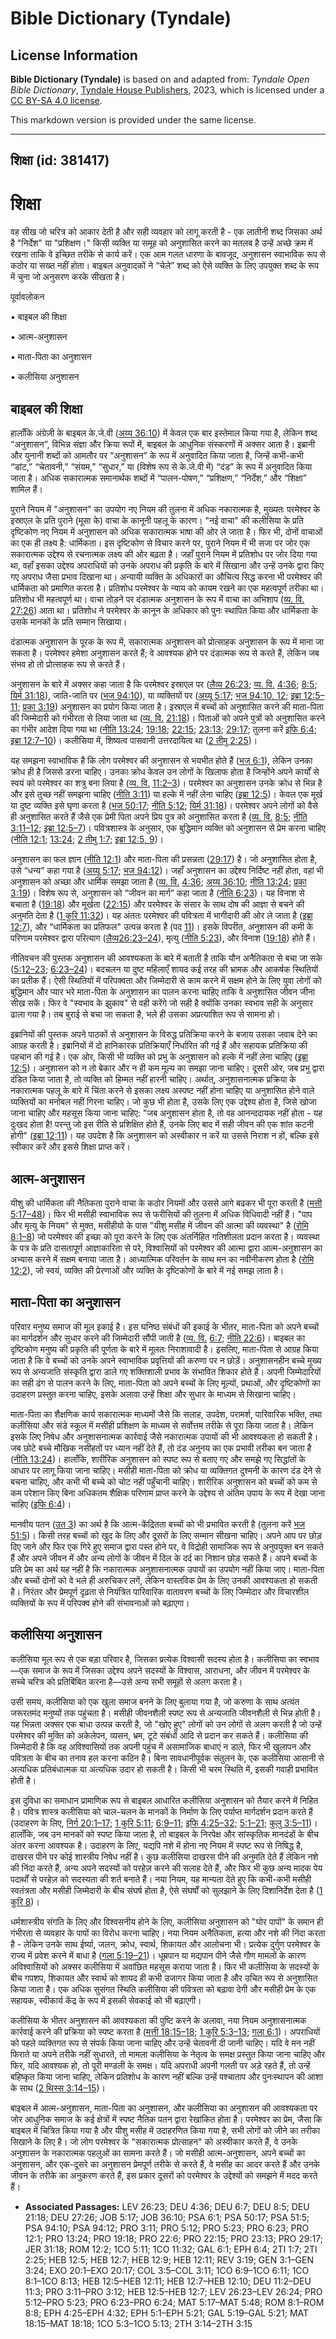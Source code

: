 # Bible Dictionary (Tyndale)

## License Information

**Bible Dictionary (Tyndale)** is based on and adapted from: _Tyndale Open Bible Dictionary_, [Tyndale House Publishers](https://tyndaleopenresources.com/), 2023, which is licensed under a [CC BY-SA 4.0 license](https://creativecommons.org/licenses/by-sa/4.0/legalcode.en).

This markdown version is provided under the same license.



--------------------------------

## शिक्षा (id: 381417)

शिक्षा
======

वह सीख जो चरित्र को आकार देती है और सही व्यवहार को लागू करती है \- एक लातीनी शब्द जिसका अर्थ है "निर्देश" या "प्रशिक्षण।" किसी व्यक्ति या समूह को अनुशासित करने का मतलब है उन्हें अच्छे क्रम में रखना ताकि वे इच्छित तरीके से कार्य करें। एक आम गलत धारणा के बावजूद, अनुशासन स्वाभाविक रूप से कठोर या सख्त नहीं होता। बाइबल अनुवादकों ने “चेले” शब्द को ऐसे व्यक्ति के लिए उपयुक्त शब्द के रूप में चुना जो अनुसरण करके सीखता है।

पूर्वावलोकन

• बाइबल की शिक्षा

• आत्म\-अनुशासन

• माता\-पिता का अनुशासन

• कलीसिया अनुशासन

बाइबल की शिक्षा
---------------

हालाँकि अंग्रेज़ी के बाइबल के.जे.वी ([अय्य 36:10](https://ref.ly/Job36:10)) में केवल एक बार इस्तेमाल किया गया है, लेकिन शब्द “अनुशासन”, विभिन्न संज्ञा और क्रिया रूपों में, बाइबल के आधुनिक संस्करणों में अक्सर आता है। इब्रानी और युनानी शब्दों को आमतौर पर “अनुशासन” के रूप में अनुवादित किया जाता है, जिन्हें कभी\-कभी “डांट,” “चेतावनी,” “संयम,” “सुधार,” या (विशेष रूप से के.जे.वी में) “दंड” के रूप में अनुवादित किया जाता है। अधिक सकारात्मक समानार्थक शब्दों में “पालन\-पोषण,” “प्रशिक्षण,” “निर्देश,” और “शिक्षा” शामिल हैं।

पुराने नियम में "अनुशासन" का उपयोग नए नियम की तुलना में अधिक नकारात्मक है, मुख्यतः परमेश्वर के इस्राएल के प्रति पुराने (मूसा के) वाचा के कानूनी पहलू के कारण। "नई वाचा" की कलीसिया के प्रति दृष्टिकोण नए नियम में अनुशासन को अधिक सकारात्मक भाषा की ओर ले जाता है। फिर भी, दोनों वाचाओं का एक ही लक्ष्य है: धार्मिकता। इस दृष्टिकोण से विचार करने पर, पुराने नियम में भी सजा पर जोर एक सकारात्मक उद्देश्य से रचनात्मक लक्ष्य की ओर बढ़ता है। जहाँ पुराने नियम में प्रतिशोध पर जोर दिया गया था, वहाँ इसका उद्देश्य अपराधियों को उनके अपराध की प्रकृति के बारे में सिखाना और उन्हें उनके द्वारा किए गए अपराध जैसा प्रभाव दिखाना था। अन्यायी व्यक्ति के अधिकारों का औचित्य सिद्ध करना भी परमेश्वर की धार्मिकता को प्रमाणित करता है। प्रतिशोध परमेश्वर के न्याय को कायम रखने का एक महत्वपूर्ण तरीका था। प्रतिशोध भी महत्वपूर्ण था। वाचा तोड़ने पर दंडात्मक अनुशासन के रूप में वाचा का अभिशाप ([व्य. वि. 27:26](https://ref.ly/Deut27:26)) आता था। प्रतिशोध ने परमेश्वर के कानून के अधिकार को पुनः स्थापित किया और धार्मिकता के उसके मानकों के प्रति सम्मान सिखाया।

दंडात्मक अनुशासन के पूरक के रूप में, सकारात्मक अनुशासन को प्रोत्साहक अनुशासन के रूप में माना जा सकता है। परमेश्वर हमेशा अनुशासन करते हैं; वे आवश्यक होने पर दंडात्मक रूप से करते हैं, लेकिन जब संभव हो तो प्रोत्साहक रूप से करते हैं।

अनुशासन के बारे में अक्सर कहा जाता है कि परमेश्वर इस्राएल पर ([लैव्य 26:23](https://ref.ly/Lev26:23); [व्य. वि.](https://ref.ly/Deut27:26) [4:36](https://ref.ly/Deut4:36); [8:5](https://ref.ly/Deut8:5); [यिर्म 31:18](https://ref.ly/Jer31:18)), जाति\-जाति पर ([भज 94:10](https://ref.ly/Ps94:10)), या व्यक्तियों पर ([अय्यू 5:17](https://ref.ly/Job5:17); [भज 94:10, 12](https://ref.ly/Ps94:10,Ps94:12); [इब्रा 12:5–11](https://ref.ly/Heb12:5-Heb12:11); [प्रका 3:19](https://ref.ly/Rev3:19)) अनुशासन का प्रयोग किया जाता है। इस्राएल में बच्चों को अनुशासित करने की माता\-पिता की जिम्मेदारी को गंभीरता से लिया जाता था ([व्य. वि.](https://ref.ly/Deut27:26) [21:18](https://ref.ly/Deut21:18))। पिताओं को अपने पुत्रों को अनुशासित करने का गंभीर आदेश दिया गया था ([नीति 13:24](https://ref.ly/Prov13:24); [19:18](https://ref.ly/Prov19:18); [22:15](https://ref.ly/Prov22:15); [23:13](https://ref.ly/Prov23:13); [29:17](https://ref.ly/Prov29:17); तुलना करें [इफि 6:4](https://ref.ly/Eph6:4); [इब्रा 12:7–10](https://ref.ly/Heb12:7-Heb12:10))। कलीसिया में, शिष्यत्व पासवानी उत्तरदायित्व था ([2 तीमु 2:25](https://ref.ly/2Tim2:25))।

यह समझना स्वाभाविक है कि लोग परमेश्वर की अनुशासन से भयभीत होते हैं ([भज 6:1](https://ref.ly/Ps6:1)), लेकिन उनका क्रोध ही है जिससे डरना चाहिए। उनका क्रोध केवल उन लोगों के खिलाफ होता है जिन्होंने अपने कार्यों से स्वयं को परमेश्वर का शत्रु बना लिया है ([व्य. वि.](https://ref.ly/Deut27:26) [11:2–3](https://ref.ly/Deut11:2-Deut11:3))। परमेश्वर का अनुशासन उनके क्रोध से भिन्न है और इसे तुच्छ नहीं समझना चाहिए ([नीति 3:11](https://ref.ly/Prov3:11)) या हल्के में नहीं लेना चाहिए ([इब्रा 12:5](https://ref.ly/Heb12:5))। केवल एक मूर्ख या दुष्ट व्यक्ति इसे घृणा करता है ([भज 50:17](https://ref.ly/Ps50:17); [नीति 5:12](https://ref.ly/Prov5:12); [यिर्म 31:18](https://ref.ly/Jer31:18))। परमेश्वर अपने लोगों को वैसे ही अनुशासित करते हैं जैसे एक प्रेमी पिता अपने प्रिय पुत्र को अनुशासित करता है ([व्य. वि.](https://ref.ly/Deut27:26) [8:5](https://ref.ly/Deut8:5); [नीति 3:11–12](https://ref.ly/Prov3:11-Prov3:12); [इब्रा 12:5–7](https://ref.ly/Heb12:5-Heb12:7))। पवित्रशास्त्र के अनुसार, एक बुद्धिमान व्यक्ति को अनुशासन से प्रेम करना चाहिए ([नीति 12:1](https://ref.ly/Prov12:1); [13:24](https://ref.ly/Prov13:24); [2 तीमु 1:7](https://ref.ly/2Tim1:7); [इब्रा 12:5, 9](https://ref.ly/Heb12:5,Heb12:9))।

अनुशासन का फल ज्ञान ([नीति 12:1](https://ref.ly/Prov12:1)) और माता\-पिता की प्रसन्नता ([29:17](https://ref.ly/Prov29:17)) है। जो अनुशासित होता है, उसे “धन्य” कहा गया है ([अय्यू 5:17](https://ref.ly/Job5:17); [भज 94:12](https://ref.ly/Ps94:12))। जहाँ अनुशासन का उद्देश्य निर्दिष्ट नहीं होता, वहां भी अनुशासन को अच्छा और धार्मिक समझा जाता है ([व्य. वि.](https://ref.ly/Deut27:26) [4:36](https://ref.ly/Deut4:36); [अय्य 36:10](https://ref.ly/Job36:10); [नीति 13:24](https://ref.ly/Prov13:24); [प्रका 3:19](https://ref.ly/Rev3:19))। विशेष रूप से, अनुशासन को “जीवन का मार्ग” कहा जाता है ([नीति 6:23](https://ref.ly/Prov6:23))। यह विनाश से बचाता है ([19:18](https://ref.ly/Prov19:18)) और मूर्खता ([22:15](https://ref.ly/Prov22:15)) और परमेश्वर के संसार के साथ दोष की आज्ञा से बचने की अनुमति देता है ([1 कुरि 11:32](https://ref.ly/1Cor11:32))। यह अंततः परमेश्वर की पवित्रता में भागीदारी की ओर ले जाता है ([इब्रा 12:7](https://ref.ly/Heb12:7)), और “धार्मिकता का प्रतिफल" उत्पन्न करता है (पद [11](https://ref.ly/Heb12:11))। इसके विपरीत, अनुशासन की कमी के परिणाम परमेश्वर द्वारा परित्याग ([लैव्य26:23–24](https://ref.ly/Lev26:23-Lev26:24)), मृत्यु ([नीति 5:23](https://ref.ly/Prov5:23)), और विनाश ([19:18](https://ref.ly/Prov19:18)) होते हैं।

नीतिवचन की पुस्तक अनुशासन की आवश्यकता के बारे में बताती है ताकि यौन अनैतिकता से बचा जा सके ([5:12–23](https://ref.ly/Prov5:12-Prov5:23); [6:23–24](https://ref.ly/Prov6:23-Prov6:24))। बदचलन या दुष्ट महिलाएँ शायद कई तरह की भ्रामक और आकर्षक स्थितियों का प्रतीक हैं। ऐसी स्थितियों में परिपक्वता और जिम्मेदारी से काम करने में सक्षम होने के लिए युवा लोगों को बुद्धिमान और प्यार भरे माता\-पिता के अनुशासन का पालन करना चाहिए ताकि वे अनुशासित जीवन जीना सीख सकें। फिर वे "स्वभाव के झुकाव" से वही करेंगे जो सही है क्योंकि उनका स्वभाव सही के अनुसार ढाला गया है। तब बुराई से बचा जा सकता है, भले ही उसका अप्रत्याशित रूप से सामना हो।

इब्रानियों की पुस्तक अपने पाठकों से अनुशासन के विरुद्ध प्रतिक्रिया करने के बजाय उसका जवाब देने का आग्रह करती है। इब्रानियों में दो हानिकारक प्रतिक्रियाएँ निर्धारित की गई हैं और सहायक प्रतिक्रिया की पहचान की गई है। एक ओर, किसी भी व्यक्ति को प्रभु के अनुशासन को हल्के में नहीं लेना चाहिए ([इब्रा 12:5](https://ref.ly/Heb12:5))। अनुशासन को न तो बेकार और न ही कम मूल्य का समझा जाना चाहिए। दूसरी ओर, जब प्रभु द्वारा दंडित किया जाता है, तो व्यक्ति को हिम्मत नहीं हारनी चाहिए। अर्थात्, अनुशासनात्मक प्रक्रिया के नकारात्मक पहलू के बारे में चिंता करने से इसका लक्ष्य अस्पष्ट नहीं होना चाहिए या अनुशासित होने वाले व्यक्तियों का मनोबल नहीं गिरना चाहिए। जो कुछ भी होता है, उसके लिए एक उद्देश्य होता है, जिसे खोजा जाना चाहिए और महसूस किया जाना चाहिए: "जब अनुशासन होता है, तो वह आनन्ददायक नहीं होता \- यह दुःखद होता है! परन्तु जो इस रीति से प्रशिक्षित होते हैं, उनके लिए बाद में सही जीवन की एक शांत कटनी होगी" ([इब्रा 12](https://ref.ly/Heb12:5)[:11](https://ref.ly/Heb12:11))। यह उपदेश है कि अनुशासन को अस्वीकार न करें या उससे निराश न हों, बल्कि इसे स्वीकार करें और इससे शिक्षा प्राप्त करें।

आत्म\-अनुशासन
-------------

यीशु की धार्मिकता की नैतिकता पुराने वाचा के कठोर नियमों और उससे आगे बढकर भी पूरा करती है ([मत्ती 5:17–48](https://ref.ly/Matt5:17-Matt5:48))। फिर भी मसीही स्वाभाविक रूप से फरीसियों की तुलना में अधिक विधिवादी नहीं हैं। "पाप और मृत्यु के नियम" से मुक्त, मसीहीयो के पास "यीशु मसीह में जीवन की आत्मा की व्यवस्था" है ([रोमि 8:1–8](https://ref.ly/Rom8:1-Rom8:8)) जो परमेश्वर की इच्छा को पूरा करने के लिए एक अंतर्निहित गतिशीलता प्रदान करता है। व्यवस्था के पत्र के प्रति दासतापूर्ण आज्ञाकारिता से परे, विश्वासियों को परमेश्वर की आत्मा द्वारा आत्म\-अनुशासन का अभ्यास करने में सक्षम बनाया जाता है। आध्यात्मिक परिवर्तन के साथ मन का नवीनीकरण होता है ([रोमि 12:2](https://ref.ly/Rom12:2)), जो स्वयं, व्यक्ति की प्रेरणाओं और व्यक्ति के दृष्टिकोणों के बारे में नई समझ लाता है।

माता\-पिता का अनुशासन
---------------------

परिवार मनुष्य समाज की मूल इकाई है। इस घनिष्ठ संबंधों की इकाई के भीतर, माता\-पिता को अपने बच्चों का मार्गदर्शन और सुधार करने की जिम्मेदारी सौंपी जाती है ([व्य. वि.](https://ref.ly/Deut27:26) [6:7](https://ref.ly/Deut6:7); [नीति 22:6](https://ref.ly/Prov22:6))। बाइबल का दृष्टिकोण मनुष्य की प्रकृति की पूर्णता के बारे में मूलतः निराशावादी है। इसलिए, माता\-पिता से आग्रह किया जाता है कि वे बच्चों को उनके अपने स्वाभाविक प्रवृत्तियों की करुणा पर न छोड़ें। अनुशासनहीन बच्चे मुख्य रूप से अन्यजाति संस्कृति द्वारा डाले गए शक्तिशाली प्रभाव के संभावित शिकार होते हैं। अपनी जिम्मेदारियों का सही ढंग से पालन करने के लिए, माता\-पिता को अपने बच्चों के लिए मूल्यों, प्रथाओं, और दृष्टिकोणों का उदाहरण प्रस्तुत करना चाहिए, इसके अलावा उन्हें शिक्षा और सुधार के माध्यम से सिखाना चाहिए।

माता\-पिता का शैक्षणिक कार्य सकारात्मक माध्यमों जैसे कि सलाह, उपदेश, परामर्श, पारिवारिक भक्ति, तथा कलीसिया और संडे स्कूल में मसीही प्रशिक्षण के माध्यम से सर्वोत्तम तरीके से पूरा किया जाता है। लेकिन इसके लिए निषेध और अनुशासनात्मक कार्रवाई जैसे नकारात्मक उपायों की भी आवश्यकता हो सकती है। जब छोटे बच्चे मौखिक नसीहतों पर ध्यान नहीं देते हैं, तो दंड अनुनय का एक प्रभावी तरीका बन जाता है ([नीति 13:24](https://ref.ly/Prov13:24))। हालाँकि, शारीरिक अनुशासन को स्पष्ट रूप से बताए गए और समझे गए सिद्धांतों के आधार पर लागू किया जाना चाहिए। मसीही माता\-पिता को क्रोध या व्यक्तिगत दुश्मनी के कारण दंड देने से बचना चाहिए, और कभी भी बच्चे को चोट नहीं पहुँचानी चाहिए। शारीरिक अनुशासन को बच्चों को कम से कम परेशान किए बिना अधिकतम शैक्षिक परिणाम प्राप्त करने के उद्देश्य से अंतिम उपाय के रूप में देखा जाना चाहिए ([इफि 6:4](https://ref.ly/Eph6:4))।

मानवीय पतन ([उत 3](https://ref.ly/Gen3:1-Gen3:24)) का अर्थ है कि आत्म\-केंद्रितता बच्चों को भी प्रभावित करती है (तुलना करें [भज 51:5](https://ref.ly/Ps51:5))। किसी तरह बच्चों को खुद के लिए और दूसरों के लिए सम्मान सीखना चाहिए। अपने आप पर छोड़ दिए जाने और फिर एक गिरे हुए समाज द्वारा पस्त होने पर, वे विद्रोही सामाजिक रूप से अनुपयुक्त बन सकते हैं और अपने जीवन में और अन्य लोगों के जीवन में दिल के दर्द का निशान छोड़ सकते हैं। अपने बच्चों के प्रति प्रेम का अर्थ यह नहीं है कि नकारात्मक अनुशासनात्मक उपायों का उपयोग नहीं किया जाए। माता\-पिता और बच्चों दोनों को वे भले ही अरुचिकर लगें, लेकिन वास्तविक प्रेम के लिए उनकी आवश्यकता हो सकती है। निरंतर और प्रेमपूर्ण दृढ़ता से नियंत्रित पारिवारिक वातावरण बच्चों के लिए जिम्मेदार और विचारशील व्यक्तियों के रूप में परिपक्व होने की संभावनाओं को बढ़ाएगा।

कलीसिया अनुशासन
---------------

कलीसिया मूल रूप से एक बड़ा परिवार है, जिसका प्रत्येक विश्वासी सदस्य होता है। कलीसिया का स्वभाव—एक समाज के रूप में जिसका उद्देश्य अपने सदस्यों के विश्वास, आराधना, और जीवन में परमेश्वर के सच्चे चरित्र को प्रतिबिंबित करना है—उसे अन्य सभी समूहों से अलग करता है।

उसी समय, कलीसिया को एक खुला समाज बनने के लिए बुलाया गया है, जो करुणा के साथ अत्यंत जरूरतमंद मनुष्यों तक पहुंचता है। मसीही जीवनशैली स्पष्ट रूप से अन्यजाति जीवनशैली से भिन्न होती है। यह भिन्नता अक्सर एक बाधा उत्पन्न करती है, जो "खोए हुए" लोगों को उन लोगों से अलग करती है जो उन्हें परमेश्वर की मुक्ति को अकेलेपन, व्यसन, भ्रम, टूटे संबंधों आदि से प्रदान कर सकते हैं। कलीसिया की जिम्मेदारी है कि वह अविश्वासियों तक अपनी पहुंच में असामाजिक बाधाएं न डाले, फिर भी खुलापन और पवित्रता के बीच का तनाव हल करना कठिन है। बिना सावधानीपूर्वक संतुलन के, एक कलीसिया आसानी से अत्यधिक प्रतिबंधात्मक या अत्यधिक उदार हो सकती है। किसी भी चरम स्थिति में, इसकी गवाही प्रभावित होती है।

इस दुविधा का समाधान प्रामाणिक रूप से बाइबल आधारित कलीसिया अनुशासन को तैयार करने में निहित है। पवित्र शास्त्र कलीसिया को चाल\-चलन के मानकों के निर्माण के लिए पर्याप्त मार्गदर्शन प्रदान करते हैं (उदाहरण के लिए, [निर्ग 20:1–17](https://ref.ly/Exod20:1-Exod20:17); [1 कुरि 5:11](https://ref.ly/1Cor5:11); [6:9–11](https://ref.ly/1Cor6:9-1Cor6:11); [इफि 4:25–32](https://ref.ly/Eph4:25-Eph4:32); [5:1–21](https://ref.ly/Eph5:1-Eph5:21); [कुलु 3:5–11](https://ref.ly/Col3:5-Col3:11))। हालाँकि, जब उन मानकों को स्पष्ट किया जाता है, तो बाइबल के निरपेक्ष और सांस्कृतिक मानदंडों के बीच अंतर करना आवश्यक है। उदाहरण के लिए, यद्यपि नशे में होना नए नियम में स्पष्ट रूप से निषिद्ध है, दाखरस पीने पर कोई शास्त्रीय निषेध नहीं है। कुछ कलीसिया दाखरस पीने की अनुमति देते हैं लेकिन नशे की निंदा करते हैं, अन्य अपने सदस्यों को परहेज़ करने की सलाह देते हैं, और फिर भी कुछ अन्य मादक पेय पदार्थों से परहेज़ को सदस्यता की शर्त बनाते हैं। नया नियम, यह मान्यता देते हुए कि कभी\-कभी मसीही स्वतंत्रता और मसीही जिम्मेदारी के बीच संघर्ष होता है, ऐसे संघर्षों को सुलझाने के लिए दिशानिर्देश देता है ([1 कुरि 8](https://ref.ly/1Cor8:1-1Cor8:13))।

धर्मशास्त्रीय संगति के लिए और विश्वसनीय होने के लिए, कलीसिया अनुशासन को "घोर पापों" के समान ही गंभीरता से व्यवहार के पापों का विरोध करना चाहिए। नया नियम अनैतिकता, हत्या और नशे की निंदा करता है \- लेकिन उनके साथ ईर्ष्या, जलन, क्रोध, स्वार्थ, शिकायत और आलोचना भी। प्रत्येक दुर्गुण परमेश्वर के राज्य में प्रवेश करने में बाधा है ([गला 5:19–21](https://ref.ly/Gal5:19-Gal5:21))। धूम्रपान या मद्यपान पीने जैसे गौण मामलों के कारण अविश्वासियों को अक्सर कलीसिया में अवांछित महसूस कराया जाता है। फिर भी कलीसिया के सदस्यों के बीच गपशप, शिकायत और स्वार्थ को शायद ही कभी उजागर किया जाता है और उचित रूप से अनुशासित किया जाता है। एक अधिक सुसंगत स्थिति कलीसिया की पवित्रता को बढ़ावा देगी और मसीही प्रेम के एक सहायक, स्वीकार्य केंद्र के रूप में इसकी सेवकाई को भी बढ़ाएगी।

कलीसिया के भीतर अनुशासन की आवश्यकता की पुष्टि करने के अलावा, नया नियम अनुशासनात्मक कार्रवाई करने की प्रक्रिया को स्पष्ट करता है ([मत्ती 18:15–18](https://ref.ly/Matt18:15-Matt18:18); [1 कुरि 5:3–13](https://ref.ly/1Cor5:3-1Cor5:13); [गला 6:1](https://ref.ly/Gal6:1))। अपराधियों को पहले व्यक्तिगत रूप से संपर्क किया जाना चाहिए और उन्हें चेतावनी दी जानी चाहिए। यदि वे मन नहीं फिराते या अपने तरीके नहीं सुधारते, तो मामला कलीसिया के नेतृत्व के समक्ष प्रस्तुत किया जाना चाहिए और फिर, यदि आवश्यक हो, तो पूरी मण्डली के समक्ष। यदि अपराधी अपनी गलती पर अड़े रहते हैं, तो उन्हें बहिष्कृत किया जाना चाहिए, लेकिन प्रतिशोध के कारण नहीं बल्कि उन्हें पश्चाताप और पुनःस्थापन की आशा के साथ ([2 थिस्स 3:14–15](https://ref.ly/2Thess3:14-2Thess3:15))।

बाइबल में आत्म\-अनुशासन, माता\-पिता का अनुशासन, और कलीसिया का अनुशासन की आवश्यकता पर जोर आधुनिक समाज के कई क्षेत्रों में स्पष्ट नैतिक पतन द्वारा रेखांकित होता है। परमेश्वर का प्रेम, जैसा कि बाइबल में चित्रित किया गया है और यीशु मसीह में उदाहरणित किया गया है, सभी लोगों को जीने का तरीका सिखाने के लिए है। जो लोग परमेश्वर के "सकारात्मक प्रोत्साहन" को अस्वीकार करते हैं, वे उनके अनुशासन के नकारात्मक पहलुओं का सामना करते हैं। जो मसीही आत्म\-अनुशासन, अपने बच्चों का अनुशासन, और एक\-दूसरे का अनुशासन प्रेमपूर्ण तरीके से करते हैं, वे मसीह का आदर करते हैं और उनके जीवन के तरीके का अनुकरण करते हैं, इस प्रकार दूसरों को परमेश्वर के उद्देश्यों को समझने में मदद करते हैं।

* **Associated Passages:** LEV 26:23; DEU 4:36; DEU 6:7; DEU 8:5; DEU 21:18; DEU 27:26; JOB 5:17; JOB 36:10; PSA 6:1; PSA 50:17; PSA 51:5; PSA 94:10; PSA 94:12; PRO 3:11; PRO 5:12; PRO 5:23; PRO 6:23; PRO 12:1; PRO 13:24; PRO 19:18; PRO 22:6; PRO 22:15; PRO 23:13; PRO 29:17; JER 31:18; ROM 12:2; 1CO 5:11; 1CO 11:32; GAL 6:1; EPH 6:4; 2TI 1:7; 2TI 2:25; HEB 12:5; HEB 12:7; HEB 12:9; HEB 12:11; REV 3:19; GEN 3:1–GEN 3:24; EXO 20:1–EXO 20:17; COL 3:5–COL 3:11; 1CO 6:9–1CO 6:11; 1CO 8:1–1CO 8:13; HEB 12:5–HEB 12:11; HEB 12:7–HEB 12:10; DEU 11:2–DEU 11:3; PRO 3:11–PRO 3:12; HEB 12:5–HEB 12:7; LEV 26:23–LEV 26:24; PRO 5:12–PRO 5:23; PRO 6:23–PRO 6:24; MAT 5:17–MAT 5:48; ROM 8:1–ROM 8:8; EPH 4:25–EPH 4:32; EPH 5:1–EPH 5:21; GAL 5:19–GAL 5:21; MAT 18:15–MAT 18:18; 1CO 5:3–1CO 5:13; 2TH 3:14–2TH 3:15

